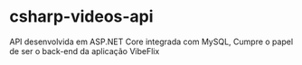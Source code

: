 # csharp-videos-api
API desenvolvida em ASP.NET Core integrada com MySQL, Cumpre o papel de ser o back-end da aplicação VibeFlix
